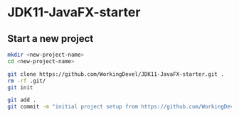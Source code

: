 # JDK11-JavaFX-starter

## Start a new project

```bash
mkdir <new-project-name>
cd <new-project-name>

git clone https://github.com/WorkingDevel/JDK11-JavaFX-starter.git .
rm -rf .git/
git init

git add .
git commit -m "initial project setup from https://github.com/WorkingDevel/JDK11-JavaFX-starter.git"
```